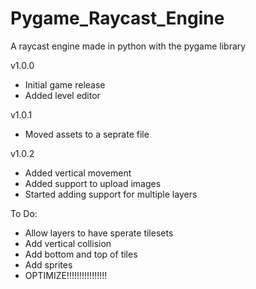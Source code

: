 # Pygame_Raycast_Engine
A raycast engine made in python with the pygame library

v1.0.0
- Initial game release
- Added level editor

v1.0.1
- Moved assets to a seprate file

v1.0.2
- Added vertical movement
- Added support to upload images
- Started adding support for multiple layers

To Do:
- Allow layers to have sperate tilesets
- Add vertical collision
- Add bottom and top of tiles
- Add sprites
- OPTIMIZE!!!!!!!!!!!!!!!!
